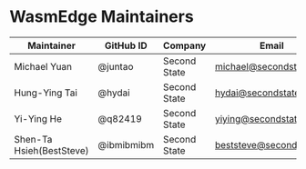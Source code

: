 # WasmEdge Maintainers

| Maintainer | GitHub ID | Company | Email |
| --------------- | --------- | ----------- | ----------- |
| Michael Yuan | @juntao | Second State | <michael@secondstate.io> |
| Hung-Ying Tai | @hydai | Second State | <hydai@secondstate.io> |
| Yi-Ying He | @q82419 | Second State | <yiying@secondstate.io> |
| Shen-Ta Hsieh(BestSteve) | @ibmibmibm | Second State | <beststeve@secondstate.io> |
